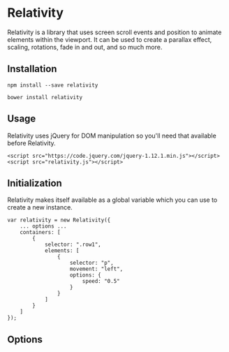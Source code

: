 # Relativity
Relativity is a library that uses screen scroll events and position to animate elements within the viewport.  It can be used to create a parallax effect, scaling, rotations, fade in and out, and so much more.

## Installation

```npm install --save relativity```

```bower install relativity```

## Usage
Relativity uses jQuery for DOM manipulation so you'll need that available before Relativity.

```
<script src="https://code.jquery.com/jquery-1.12.1.min.js"></script>
<script src="relativity.js"></script>
```

## Initialization
Relativity makes itself available as a global variable which you can use to create a new instance.

```
var relativity = new Relativity({
	... options ...
	containers: [
		{
			selector: ".row1",
			elements: [
				{
					selector: "p",
					movement: "left",
					options: {
						speed: "0.5"
					}
				}
			]
		}
	]
});
```
## Options

